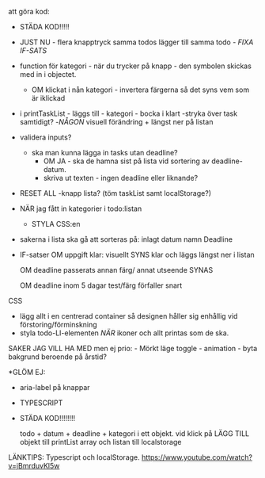att göra kod:

- STÄDA KOD!!!!!

- JUST NU - flera knapptryck samma todos lägger till samma todo - _FIXA IF-SATS_
- function för kategori - när du trycker på knapp - den symbolen skickas med in i objectet.
    - OM klickat i nån kategori - invertera färgerna så det syns vem som är iklickad
    
- i printTaskList - läggs till
                            - kategori 
                            - bocka i klart
                                -stryka över task samtidigt?
                                -_NÅGON_ visuell förändring + längst ner på listan
- validera inputs?
    - ska man kunna lägga in tasks utan deadline?
        - OM JA - ska de hamna sist på lista vid sortering av deadline-datum.
        - skriva ut texten - ingen deadline eller liknande?

- RESET ALL -knapp lista? (töm taskList samt localStorage?)
        
- NÄR jag fått in kategorier i todo:listan
    - STYLA CSS:en

- sakerna i lista ska gå att sorteras på:
	inlagt datum
	namn
	Deadline

- IF-satser
    OM uppgift klar:
        visuellt SYNS klar och läggs längst ner i listan

    OM deadline passerats
        annan färg/ annat utseende SYNAS

    OM deadline inom 5 dagar
        test/färg förfaller snart


CSS
- lägg allt i en centrerad container så designen håller sig enhållig vid förstoring/förminskning
- styla todo-LI-elementen _NÄR_ ikoner och allt printas som de ska.

SAKER JAG VILL HA MED men ej prio:
    - Mörkt läge toggle
    - animation
    - byta bakgrund beroende på årstid?

*GLÖM EJ:
- aria-label på knappar
- TYPESCRIPT
- STÄDA KOD!!!!!!!!

    todo + datum + deadline + kategori i ett objekt.
    vid klick på LÄGG TILL
     objekt till printList array
     och listan till
        localstorage

LÄNKTIPS:
Typescript och localStorage.
https://www.youtube.com/watch?v=jBmrduvKl5w
